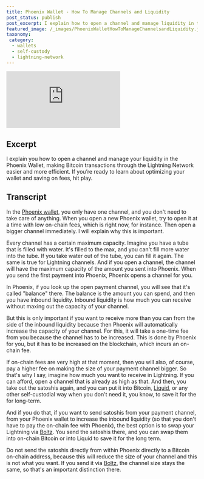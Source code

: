 ```yaml
---
title: Phoenix Wallet - How To Manage Channels and Liquidity
post_status: publish
post_excerpt: I explain how to open a channel and manage liquidity in the Phoenix wallet.
featured_image: /_images/PhoenixWalletHowToManageChannelsandLiquidity.jpg
taxonomy:
 category:
  - wallets
  - self-custody
  - lightning-network
---
```


<iframe src="https://player.vimeo.com/video/1021755965?badge=0&amp;autopause=0&amp;player_id=0&amp;app_id=58479" frameborder="0" allow="autoplay; fullscreen; picture-in-picture; clipboard-write; encrypted-media" title="Phoenix Wallet: How To Manage Your Channel And Liquidity?"></iframe>

<div style="margin-bottom:30px;"></div>

## Excerpt

I explain you how to open a channel and manage your liquidity in the Phoenix Wallet, making Bitcoin transactions through the Lightning Network easier and more efficient. If you’re ready to learn about optimizing your wallet and saving on fees, hit play.

## Transcript

In the [Phoenix wallet](https://phoenix.acinq.co/), you only have one channel, and you don't need to take care of anything. When you open a new Phoenix wallet, try to open it at a time with low on-chain fees, which is right now, for instance. Then open a bigger channel immediately. I will explain why this is important.

Every channel has a certain maximum capacity. Imagine you have a tube that is filled with water. It's filled to the max, and you can't fill more water into the tube. If you take water out of the tube, you can fill it again. The same is true for Lightning channels. And if you open a channel, the channel will have the maximum capacity of the amount you sent into Phoenix. When you send the first payment into Phoenix, Phoenix opens a channel for you.

In Phoenix, if you look up the open payment channel, you will see that it's called "balance" there. The balance is the amount you can spend, and then you have inbound liquidity. Inbound liquidity is how much you can receive without maxing out the capacity of your channel.

But this is only important if you want to receive more than you can from the side of the inbound liquidity because then Phoenix will automatically increase the capacity of your channel. For this, it will take a one-time fee from you because the channel has to be increased. This is done by Phoenix for you, but it has to be increased on the blockchain, which incurs an on-chain fee.

If on-chain fees are very high at that moment, then you will also, of course, pay a higher fee on making the size of your payment channel bigger. So that's why I say, imagine how much you want to receive in Lightning. If you can afford, open a channel that is already as high as that. And then, you take out the satoshis again, and you can put it into Bitcoin, [Liquid](https://www.youtube.com/watch?v=3E12dUnYh90), or any other self-custodial way when you don't need it, you know, to save it for the for long-term.

And if you do that, if you want to send satoshis from your payment channel, from your Phoenix wallet to increase the inbound liquidity (so that you don't have to pay the on-chain fee with Phoenix), the best option is to swap your Lightning via [Boltz](https://boltz.exchange). You send the satoshis there, and you can swap them into on-chain Bitcoin or into Liquid to save it for the long term.

Do not send the satoshis directly from within Phoenix directly to a Bitcoin on-chain address, because this will reduce the size of your channel and this is not what you want. If you send it via [Boltz](https://boltz.exchange), the channel size stays the same, so that's an important distinction there.
